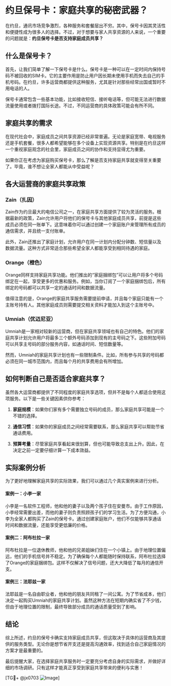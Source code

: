 # 约旦保号卡：家庭共享的秘密武器？

在约旦，通讯市场竞争激烈，各种服务和套餐层出不穷。其中，保号卡因其灵活性和便捷性成为很多人的选择。不过，对于想要与家人共享资源的人来说，一个重要的问题就是：**约旦保号卡是否支持家庭成员共享？**

## 什么是保号卡？

首先，让我们简单了解一下保号卡是什么。保号卡是一种可以在一定时间内保持号码不被回收的SIM卡。它的主要作用是防止用户因长期未使用手机而失去自己的手机号码。在约旦，许多运营商都提供这种服务，尤其是针对那些经常出国或暂时不用电话的人。

保号卡通常包含一些基本功能，比如接收短信、接听电话等，但可能无法进行数据流量使用或者拨打国际长途。不过，不同运营商的具体政策可能会有所不同。

## 家庭共享的需求

在现代社会中，家庭成员之间共享资源已经非常普遍。无论是家庭宽带、电视服务还是手机套餐，很多人都希望能够在多个设备上实现资源共享。特别是在约旦这样一个重视家庭观念的社会里，家庭成员之间的协作和支持显得尤为重要。

如果你正在考虑为家庭购买保号卡，那么了解是否支持家庭共享就变得至关重要了。毕竟，谁不想让全家人都能从中受益呢？

## 各大运营商的家庭共享政策

### Zain（扎因）
Zain作为约旦最大的电信公司之一，在家庭共享方面提供了较为灵活的服务。根据最新的政策，Zain允许用户将他们的保号卡与其他家庭成员共享，前提是这些成员必须在同一账单下。这意味着你可以通过创建一个家庭账户来管理所有成员的通信需求，并且统一支付账单。

此外，Zain还推出了家庭计划，允许用户在同一计划内分配分钟数、短信量以及数据流量。这种方式非常适合那些希望全家人都能享受到相同待遇的家庭。

### Orange（橙色）
Orange同样支持家庭共享功能。他们推出的“家庭捆绑包”可以让用户将多个号码绑定在一起，享受更多的优惠和服务。例如，当你订阅了一个家庭捆绑包后，所有绑定的号码都可以共享一定的通话时间和数据流量。

值得注意的是，Orange的家庭共享服务需要提前申请，并且每个家庭只能有一个主账号持有人。其他家庭成员则需要提交相关资料才能加入到这个主账号中。

### Umniah（优迈尼亚）
Umniah是一家相对较新的运营商，但在家庭共享领域也有自己的特色。他们的家庭共享计划允许用户将最多三个额外号码添加到现有的主号码之下。这些附加号码可以共享主号码的部分服务内容，如通话时间、短信数量等。

然而，Umniah的家庭共享计划也有一些限制条件。比如，所有参与共享的号码都必须在同一城市范围内，而且每个月的共享费用会有所增加。

## 如何判断自己是否适合家庭共享？

虽然各大运营商都提供了不同程度的家庭共享选项，但并不是每个人都适合使用这项服务。以下是一些关键因素供你参考：

1. **家庭规模**：如果你们家有多个需要独立号码的成员，那么家庭共享可能是一个不错的选择。
   
2. **通信习惯**：如果你的家庭成员之间经常需要联系，那么家庭共享可以帮助节省通话费用。

3. **预算考量**：尽管家庭共享看起来很划算，但也可能导致总支出上升。因此，在决定之前一定要仔细计算一下成本效益。

## 实际案例分析

为了更好地理解家庭共享的实际效果，我们可以通过几个真实案例来进行分析。

#### 案例一：小李一家
小李是一名软件工程师，他和他的妻子以及两个孩子住在安曼市。由于工作原因，小李经常需要出差，而他的妻子则负责照顾孩子们的学习生活。为了方便沟通，小李为全家人都购买了Zain的保号卡。通过创建家庭账户，他们不仅能够共享通话时间和数据流量，还能享受更低廉的价格。

#### 案例二：阿布杜拉一家
阿布杜拉是一位退休教师，他和他的兄弟姐妹们住在一个小镇上。由于地理位置偏远，他们的手机信号并不稳定。为了确保每个人都能随时保持联系，阿布杜拉选择了Orange的家庭捆绑包。这样不仅解决了信号问题，还大大降低了每月的通信开支。

#### 案例三：法耶兹一家
法耶兹是一名自由职业者，他和他的朋友共同租了一间公寓。为了节省成本，他们决定一起购买Umniah的家庭共享计划。虽然这种方法在短期内确实省了不少钱，但由于地理位置的限制，最终导致部分成员的通话质量受到了影响。

## 结论

综上所述，约旦的保号卡确实支持家庭成员共享，但这取决于具体的运营商及其提供的服务类型。无论你是想节省开支还是提高沟通效率，找到适合自己家庭情况的方案才是最重要的。

最后提醒大家，在选择家庭共享服务时一定要充分考虑自身的实际需求，并做好详细的市场调研。只有这样才能真正享受到家庭共享带来的便利与实惠！

[TG💪+ @jx0703 ![Image](https://github.com/user-attachments/assets/dbca1d08-cadb-493c-b0ec-ad6f7a83f270)]